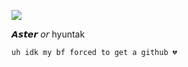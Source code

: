 ![](https://files.catbox.moe/poljnn.jpg)

 𝘼𝙨𝙩𝙚𝙧 𝘰𝘳 hyuntak

    uh idk my bf forced to get a github 💔
